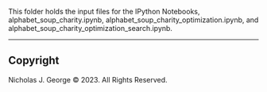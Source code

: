 This folder holds the input files for the IPython Notebooks, alphabet_soup_charity.ipynb, alphabet_soup_charity_optimization.ipynb, and alphabet_soup_charity_optimization_search.ipynb.

----

## Copyright

Nicholas J. George © 2023. All Rights Reserved.
